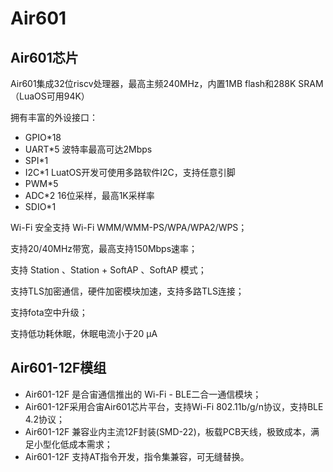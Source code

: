 # Air601

## Air601芯片

Air601集成32位riscv处理器，最高主频240MHz，内置1MB flash和288K SRAM（LuaOS可用94K）

拥有丰富的外设接口：

- GPIO*18
- UART*5	波特率最高可达2Mbps
- SPI*1
- I2C*1	LuatOS开发可使用多路软件I2C，支持任意引脚
- PWM*5
- ADC*2	16位采样，最高1K采样率
- SDIO*1

Wi-Fi 安全支持 Wi-Fi WMM/WMM-PS/WPA/WPA2/WPS；

支持20/40MHz带宽，最高支持150Mbps速率；

支持 Station 、Station + SoftAP 、SoftAP 模式；

支持TLS加密通信，硬件加密模块加速，支持多路TLS连接；

支持fota空中升级；

支持低功耗休眠，休眠电流小于20 μA

## Air601-12F模组

- Air601-12F 是合宙通信推出的 Wi-Fi - BLE二合一通信模块；
- Air601-12F采用合宙Air601芯片平台，支持Wi-Fi 802.11b/g/n协议，支持BLE 4.2协议；
- Air601-12F 兼容业内主流12F封装(SMD-22)，板载PCB天线，极致成本，满足小型化低成本需求；
- Air601-12F 支持AT指令开发，指令集兼容，可无缝替换。

 

